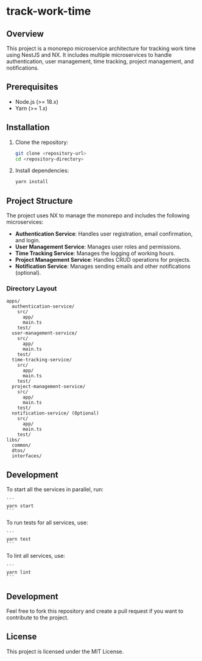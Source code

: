 # track-work-time

## Overview

This project is a monorepo microservice architecture for tracking work time using NestJS and NX. It includes multiple microservices to handle authentication, user management, time tracking, project management, and notifications.

## Prerequisites

- Node.js (>= 18.x)
- Yarn (>= 1.x)

## Installation

1. Clone the repository:

    ```bash
    git clone <repository-url>
    cd <repository-directory>
    ```

2. Install dependencies:

    ```bash
    yarn install
    ```

## Project Structure

The project uses NX to manage the monorepo and includes the following microservices:

- **Authentication Service**: Handles user registration, email confirmation, and login.
- **User Management Service**: Manages user roles and permissions.
- **Time Tracking Service**: Manages the logging of working hours.
- **Project Management Service**: Handles CRUD operations for projects.
- **Notification Service**: Manages sending emails and other notifications (optional).

### Directory Layout

```plaintext
apps/
  authentication-service/
    src/
      app/
      main.ts
    test/
  user-management-service/
    src/
      app/
      main.ts
    test/
  time-tracking-service/
    src/
      app/
      main.ts
    test/
  project-management-service/
    src/
      app/
      main.ts
    test/
  notification-service/ (Optional)
    src/
      app/
      main.ts
    test/
libs/
  common/
  dtos/
  interfaces/
```

## Development

To start all the services in parallel, run:

    ```
    yarn start
    ```

To run tests for all services, use:

    ```
    yarn test
    ```

To lint all services, use:

    ```
    yarn lint
    ```

## Development
Feel free to fork this repository and create a pull request if you want to contribute to the project.


## License
This project is licensed under the MIT License.
